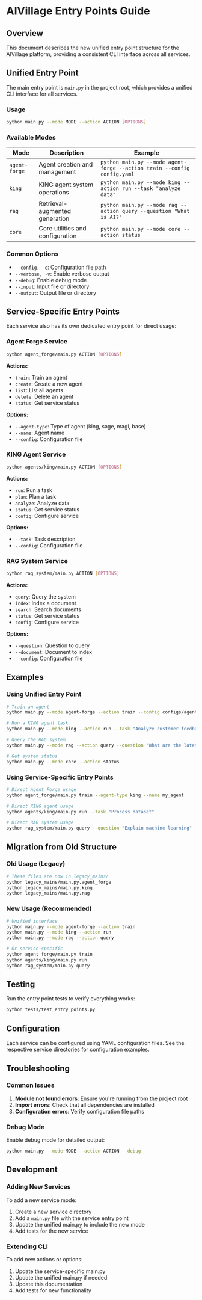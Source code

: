 # AIVillage Entry Points Guide

## Overview

This document describes the new unified entry point structure for the AIVillage platform, providing a consistent CLI interface across all services.

## Unified Entry Point

The main entry point is `main.py` in the project root, which provides a unified CLI interface for all services.

### Usage

```bash
python main.py --mode MODE --action ACTION [OPTIONS]
```

### Available Modes

| Mode | Description | Example |
|------|-------------|---------|
| `agent-forge` | Agent creation and management | `python main.py --mode agent-forge --action train --config config.yaml` |
| `king` | KING agent system operations | `python main.py --mode king --action run --task "analyze data"` |
| `rag` | Retrieval-augmented generation | `python main.py --mode rag --action query --question "What is AI?"` |
| `core` | Core utilities and configuration | `python main.py --mode core --action status` |

### Common Options

- `--config, -c`: Configuration file path
- `--verbose, -v`: Enable verbose output
- `--debug`: Enable debug mode
- `--input`: Input file or directory
- `--output`: Output file or directory

## Service-Specific Entry Points

Each service also has its own dedicated entry point for direct usage:

### Agent Forge Service
```bash
python agent_forge/main.py ACTION [OPTIONS]
```

**Actions:**
- `train`: Train an agent
- `create`: Create a new agent
- `list`: List all agents
- `delete`: Delete an agent
- `status`: Get service status

**Options:**
- `--agent-type`: Type of agent (king, sage, magi, base)
- `--name`: Agent name
- `--config`: Configuration file

### KING Agent Service
```bash
python agents/king/main.py ACTION [OPTIONS]
```

**Actions:**
- `run`: Run a task
- `plan`: Plan a task
- `analyze`: Analyze data
- `status`: Get service status
- `config`: Configure service

**Options:**
- `--task`: Task description
- `--config`: Configuration file

### RAG System Service
```bash
python rag_system/main.py ACTION [OPTIONS]
```

**Actions:**
- `query`: Query the system
- `index`: Index a document
- `search`: Search documents
- `status`: Get service status
- `config`: Configure service

**Options:**
- `--question`: Question to query
- `--document`: Document to index
- `--config`: Configuration file

## Examples

### Using Unified Entry Point

```bash
# Train an agent
python main.py --mode agent-forge --action train --config configs/agent.yaml

# Run a KING agent task
python main.py --mode king --action run --task "Analyze customer feedback"

# Query the RAG system
python main.py --mode rag --action query --question "What are the latest trends in AI?"

# Get system status
python main.py --mode core --action status
```

### Using Service-Specific Entry Points

```bash
# Direct Agent Forge usage
python agent_forge/main.py train --agent-type king --name my_agent

# Direct KING agent usage
python agents/king/main.py run --task "Process dataset"

# Direct RAG system usage
python rag_system/main.py query --question "Explain machine learning"
```

## Migration from Old Structure

### Old Usage (Legacy)
```bash
# These files are now in legacy_mains/
python legacy_mains/main.py.agent_forge
python legacy_mains/main.py.king
python legacy_mains/main.py.rag
```

### New Usage (Recommended)
```bash
# Unified interface
python main.py --mode agent-forge --action train
python main.py --mode king --action run
python main.py --mode rag --action query

# Or service-specific
python agent_forge/main.py train
python agents/king/main.py run
python rag_system/main.py query
```

## Testing

Run the entry point tests to verify everything works:

```bash
python tests/test_entry_points.py
```

## Configuration

Each service can be configured using YAML configuration files. See the respective service directories for configuration examples.

## Troubleshooting

### Common Issues

1. **Module not found errors**: Ensure you're running from the project root
2. **Import errors**: Check that all dependencies are installed
3. **Configuration errors**: Verify configuration file paths

### Debug Mode

Enable debug mode for detailed output:
```bash
python main.py --mode MODE --action ACTION --debug
```

## Development

### Adding New Services

To add a new service mode:

1. Create a new service directory
2. Add a `main.py` file with the service entry point
3. Update the unified main.py to include the new mode
4. Add tests for the new service

### Extending CLI

To add new actions or options:

1. Update the service-specific main.py
2. Update the unified main.py if needed
3. Update this documentation
4. Add tests for new functionality
